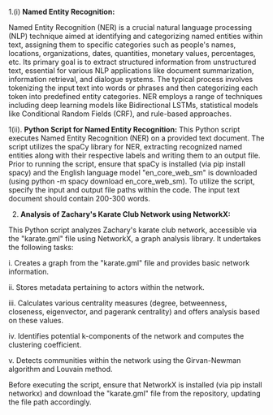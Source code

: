 1.(i) **Named Entity Recognition:**

Named Entity Recognition (NER) is a crucial natural language processing (NLP) technique aimed at identifying and categorizing named entities within text,
assigning them to specific categories such as people's names, locations, organizations, dates, quantities, monetary values, percentages, etc.
Its primary goal is to extract structured information from unstructured text, essential for various NLP applications like document summarization, information retrieval, and dialogue systems.
The typical process involves tokenizing the input text into words or phrases and then categorizing each token into predefined entity categories.
NER employs a range of techniques including deep learning models like Bidirectional LSTMs, statistical models like Conditional Random Fields (CRF), and rule-based approaches.

1(ii). **Python Script for Named Entity Recognition:**
This Python script executes Named Entity Recognition (NER) on a provided text document. 
The script utilizes the spaCy library for NER, extracting recognized named entities along 
with their respective labels and writing them to an output file. 
Prior to running the script, ensure that spaCy is installed (via pip install spacy) and 
the English language model "en_core_web_sm" is downloaded (using python -m spacy download en_core_web_sm). 
To utilize the script, specify the input and output file paths within the code. 
The input text document should contain 200-300 words.

2. **Analysis of Zachary's Karate Club Network using NetworkX:**
 
This Python script analyzes Zachary's karate club network, accessible via the "karate.gml" file using NetworkX, a graph analysis library. It undertakes the following tasks:

   i. Creates a graph from the "karate.gml" file and provides basic network information.
   
   ii. Stores metadata pertaining to actors within the network.
   
   iii. Calculates various centrality measures (degree, betweenness, closeness, eigenvector, and pagerank centrality) and offers analysis based on these values.
   
   iv. Identifies potential k-components of the network and computes the clustering coefficient.
   
   v. Detects communities within the network using the Girvan-Newman algorithm and Louvain method.

Before executing the script, ensure that NetworkX is installed (via pip install networkx) and 
download the "karate.gml" file from the repository, updating the file path accordingly.
